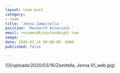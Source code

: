 ```yaml
---
layout: team-post
category:
- team
title: 'Jenna Zampitella '
position: 'Research Associate '
email: resumes@kingstondwight.com
image: ''
date: 2020-03-16 00:00:00 -0400
published: false

---
```

![](/uploads/2020/03/16/Zamitella, Jenna 01_web.jpg)